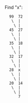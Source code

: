 Find "x":

      99  72
       \  |
        \ |
      45  27  
       \  |
        \ |
      35  18
       \  |
        \ |
      32  17
       \  |
        \ |
      28  x
       \  |
        \ |
      20  14
       \  |
        \ |
          7
